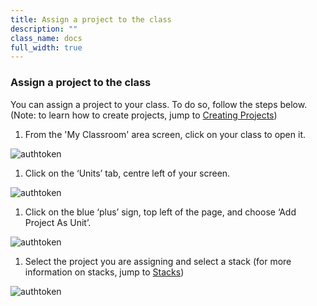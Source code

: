 ```yaml
---
title: Assign a project to the class
description: ""
class_name: docs
full_width: true
---
```


### Assign a project to the class
You can assign a project to your class. To do so, follow the steps below. (Note: to learn how to create projects, jump to [Creating Projects](/docs/project/creating))

1. From the 'My Classroom' area screen, click on your class to open it. 
<img alt="authtoken" src="/img/docs/manage_classes/year_10_class.png" class="simple"/>

1. Click on the ‘Units’ tab, centre left of your screen.
<img alt="authtoken" src="/img/docs/manage_classes/units_tab.png" class="simple"/>

1. Click on the blue ‘plus’ sign, top left of the page, and choose ‘Add Project As Unit’.
<img alt="authtoken" src="/img/docs/manage_classes/blue_plus.png" class="simple"/>

1. Select the project you are assigning and select a stack (for more information on stacks, jump to [Stacks](/docs/project/stacks))
<img alt="authtoken" src="/img/docs/manage_classes/assign_project_to_class/select_project.png"/>
